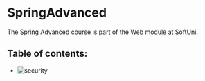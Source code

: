 # SpringAdvanced

The Spring Advanced course is part of the Web module at SoftUni.



## Table of contents:
- ![security](https://github.com/PepiZlatev/SpringAdvanced/tree/master/security)
